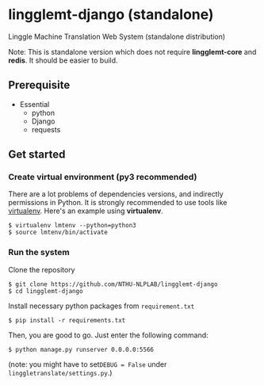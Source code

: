 # lingglemt-django (standalone)
Linggle Machine Translation Web System (standalone distribution)

Note: This is standalone version which does not require **lingglemt-core** and **redis**. It should be easier to build.

## Prerequisite
- Essential
  - python
  - Django
  - requests

## Get started
### Create virtual environment (py3 recommended)
There are a lot problems of dependencies versions, and indirectly permissions in Python.
It is strongly recommended to use tools like [virtualenv](https://virtualenv.pypa.io).
Here's an example using **virtualenv**.
```console
$ virtualenv lmtenv --python=python3
$ source lmtenv/bin/activate
```

### Run the system
Clone the repository
```console
$ git clone https://github.com/NTHU-NLPLAB/lingglemt-django
$ cd lingglemt-django
```

Install necessary python packages from `requirement.txt`
```console
$ pip install -r requirements.txt
```

Then, you are good to go. Just enter the following command:
```console
$ python manage.py runserver 0.0.0.0:5566
```
(note: you might have to set`DEBUG = False` under `linggletranslate/settings.py`.)
